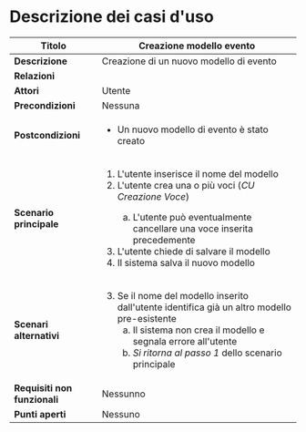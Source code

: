 Descrizione dei casi d'uso
===

Titolo | Creazione modello evento
--- | ---
**Descrizione** | Creazione di un nuovo modello di evento
**Relazioni** | 
**Attori** | Utente
**Precondizioni** | Nessuna
**Postcondizioni** | <ul><li>Un nuovo modello di evento è stato creato</li></ul>
**Scenario principale** | <ol><li>L'utente inserisce il nome del modello</li><li>L'utente crea una o più voci (*CU Creazione Voce*)</li><ol type=a><li>L'utente può eventualmente cancellare una voce inserita precedemente</li></ol><li>L'utente chiede di salvare il modello</li><li>Il sistema salva il nuovo modello</li></ol>
**Scenari alternativi** | <ol start="3"><li>Se il nome del modello inserito dall'utente identifica già un altro modello pre-esistente<ol type="a"><li>Il sistema non crea il modello e segnala errore all'utente</li> <li>*Si ritorna al passo 1* dello scenario principale</li></ol></li></ol>
**Requisiti non funzionali** | Nessunno
**Punti aperti** | Nessuno

